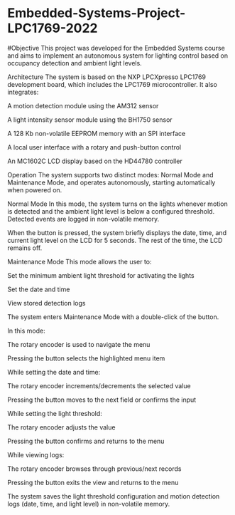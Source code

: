 # Embedded-Systems-Project-LPC1769-2022

#Objective
This project was developed for the Embedded Systems course and aims to implement an autonomous system for lighting control based on occupancy detection and ambient light levels.

Architecture
The system is based on the NXP LPCXpresso LPC1769 development board, which includes the LPC1769 microcontroller. It also integrates:

A motion detection module using the AM312 sensor

A light intensity sensor module using the BH1750 sensor

A 128 Kb non-volatile EEPROM memory with an SPI interface

A local user interface with a rotary and push-button control

An MC1602C LCD display based on the HD44780 controller

Operation
The system supports two distinct modes: Normal Mode and Maintenance Mode, and operates autonomously, starting automatically when powered on.

Normal Mode
In this mode, the system turns on the lights whenever motion is detected and the ambient light level is below a configured threshold. Detected events are logged in non-volatile memory.

When the button is pressed, the system briefly displays the date, time, and current light level on the LCD for 5 seconds. The rest of the time, the LCD remains off.

Maintenance Mode
This mode allows the user to:

Set the minimum ambient light threshold for activating the lights

Set the date and time

View stored detection logs

The system enters Maintenance Mode with a double-click of the button.

In this mode:

The rotary encoder is used to navigate the menu

Pressing the button selects the highlighted menu item

While setting the date and time:

The rotary encoder increments/decrements the selected value

Pressing the button moves to the next field or confirms the input

While setting the light threshold:

The rotary encoder adjusts the value

Pressing the button confirms and returns to the menu

While viewing logs:

The rotary encoder browses through previous/next records

Pressing the button exits the view and returns to the menu

The system saves the light threshold configuration and motion detection logs (date, time, and light level) in non-volatile memory.
